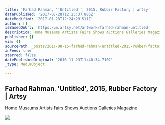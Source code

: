 ```yaml
---
title: 'Farhad Rahman, ''Untitled'', 2015, Rubber Factory | Artsy'
datePublished: '2017-01-28T12:25:37.885Z'
dateModified: '2017-01-28T12:24:29.511Z'
author: []
isBasedOnUrl: 'https://m.artsy.net/artwork/farhad-rahman-untitled'
description: Home Museums Artists Fairs Shows Auctions Galleries Magazine
publisher: {}
via: {}
sourcePath: _posts/2016-08-15-farhad-rahman-untitled-2015-rubber-factory-or-artsy.md
inFeed: true
starred: false
datePublishedOriginal: '2016-11-23T11:40:34.710Z'
_type: MediaObject

---
```

<article style=""><h1>Farhad Rahman, 'Untitled', 2015, Rubber Factory | Artsy</h1><p>Home Museums Artists Fairs Shows Auctions Galleries Magazine</p><img src="https://d32dm0rphc51dk.cloudfront.net/yeWyGK6cV6jNQ6XHkXTlWw/large.jpg" /></article>